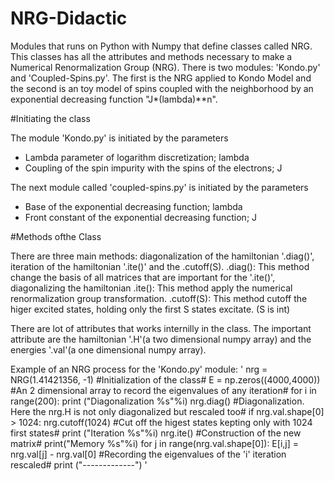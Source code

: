 # NRG-Didactic

Modules that runs on Python with Numpy that define classes called NRG. This classes has all the attributes and methods necessary to make a Numerical Renormalization Group (NRG). There is two modules: 'Kondo.py' and 'Coupled-Spins.py'. The first is the NRG applied to Kondo Model and the second is an toy model of spins coupled with the neighborhood by an exponential decreasing function "J*(lambda)**n".

#Initiating the class

The module 'Kondo.py' is initiated by the parameters
- Lambda parameter of logarithm discretization; lambda
- Coupling of the spin impurity with the spins of the electrons; J

The next module called 'coupled-spins.py' is initiated by the parameters
- Base of the exponential decreasing function; lambda
- Front constant of the exponential decreasing function; J

#Methods ofthe Class 

There are three main methods: diagonalization of the hamiltonian '.diag()', iteration of the hamiltonian '.ite()' and the .cutoff(S).
.diag(): This method change the basis of all matrices that are important for the '.ite()', diagonalizing the hamiltonian
.ite(): This method apply the numerical renormalization group transformation.
.cutoff(S): This method cutoff the higer excited states, holding only the first S states excitate. (S is int)

There are lot of attributes that works internilly in the class. The important attribute are the hamiltonian '.H'(a two dimensional numpy array) and the energies '.val'(a one dimensional numpy array).

Example of an NRG process for the 'Kondo.py' module:
'
nrg = NRG(1.41421356, -1)                       #Initialization of the class#
E = np.zeros((4000,4000))                       #An 2 dimensional array to record the eigenvalues of any iteration#
for i in range(200):
    print ("Diagonalization %s"%i)
    nrg.diag()                                  #Diagonalization. Here the nrg.H is not only diagonalized but rescaled too#
    if nrg.val.shape[0] > 1024:
          nrg.cutoff(1024)                      #Cut off the higest states kepting only with 1024 first states#
    print ("Iteration %s"%i)
    nrg.ite()                                   #Construction of the new matrix#
    print("Memory %s"%i)
    for j in range(nrg.val.shape[0]):
	      E[i,j] = nrg.val[j] - nrg.val[0]        #Recording the eigenvalues of the 'i' iteration rescaled#
    print ("-------------")
'


